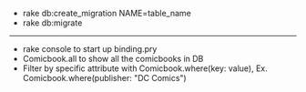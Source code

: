 - rake db:create_migration NAME=table_name
- rake db:migrate

--------------------------------------------------

- rake console to start up binding.pry
- Comicbook.all to show all the comicbooks in DB
- Filter by specific attribute with Comicbook.where(key: value), Ex. Comicbook.where(publisher: "DC Comics")